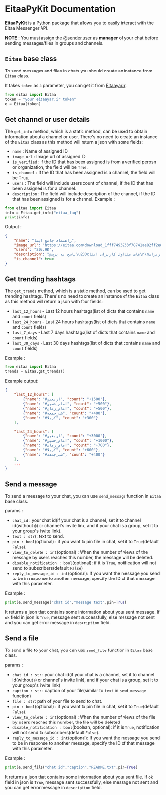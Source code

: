 # EitaaPyKit Documentation
**EitaaPyKit** is a Python package that allows you to easily interact with the Eitaa Messenger API.

**NOTE** : You must assign the [@sender user](https://eitaa.com/sender) as **manager** of your chat before sending messages/files in groups and channels. 

## `Eitaa` base class
To send messages and files in chats you should create an instance from `Eitaa` class.

It takes `token` as a parameter, you can get it from [Eitaayar.ir](https://eitaayar.ir/).

```py
from eitaa import Eitaa
token = "your eitaayar.ir token"
e = Eitaa(token)
```

## Get channel or user details
The `get_info` method, which is a static method, can be used to obtain information about a channel or user. There's no need to create an instance of the `Eitaa` class as this method will return a json with some fields:
- `name` : Name of assigned ID
- `image_url` : Image url of assigned ID
- `is_verified` : If the ID that has been assigned is from a verified perosn or organization, the field will be `True`. 
- `is_channel` : If the ID that has been assigned is a channel, the field will be `True`.
- `users` : The field will include users count of channel, if the ID that has been assigned is for a channel. 
- `description` : The field will include description of the channel, if the ID that has been assigned is for a channel. 
Example :
```py
from eitaa import Eitaa
info = Eitaa.get_info("eitaa_faq")
print(info)
```

Output :
```json
{
    "name": "راهنمای جامع ایتا", 
    "image_url": "https://eitaa.com/download_1fff7493233f78741ae82ff2e83f4147?token=78da014400bbff1000000054736578573f60af5925007362aa77fae780889df2c9916e8d8daeadd850a160ce252a0063e84c6c7e2808b0fb929fae09d99f4175f862eb20d1aa840ed17b2602d5201f", 
    "users": "205.9K", 
    "description": "پاسخ به پرسش\u200cهای متداول کاربران ایتا\n\nپشتیبانی کاربران:\n@support\n\nکانال اطلاع\u200cرسانی رسمی:\n@eitaa\n\nوبسایت رسمی برنامه:\nhttps://eitaa.com", "is_verified": true,
    "is_channel": true
}
```

## Get trending hashtags
The `get_trends` method, which is a static method, can be used to get trending hashtags. There's no need to create an instance of the `Eitaa` class as this method will return a json with four fields:

- `last_12_hours` - Last 12 hours hashtags(list of dicts that contains `name` and `count` fields)
- `last_24_hours` - Last 24 hours hashtags(list of dicts that contains `name` and `count` fields)
- `last_7_days` - Last 7 days hashtags(list of dicts that contains `name` and `count` fields)
- `last_30_days` - Last 30 days hashtags(list of dicts that contains `name` and `count` fields)

Example :
```py
from eitaa import Eitaa
trends = Eitaa.get_trends()
```

Example output:
```json
{
    "last_12_hours": [
        {"name": "#اربعین", "count": "+1500"}, 
        {"name": "#امام_حسین", "count": "+500"}, 
        {"name": "#امام_زمان", "count": "+500"}, 
        {"name": "#شب_جمعه", "count": "+400"}, 
        {"name": "#کربلا", "count": "+300"}
    ], 
    
    "last_24_hours": [
        {"name": "#اربعین", "count": "+3000"}, 
        {"name": "#امام_حسین", "count": "+1000"}, 
        {"name": "#امام_زمان", "count": "+700"}, 
        {"name": "#کربلا", "count": "+600"}, 
        {"name": "#شب_جمعه", "count": "+400"}
    ],
    ...
}
```

## Send a message
To send a meesage to your chat, you can use `send_message` function in `Eitaa` base class.

params :
- `chat_id` : your chat id(if your chat is a channel, set it to channel id(without `@`) or channel's invite link, and if your chat is a group, set it to your group's invite link).
- `text : str`(: text to send.
- `pin : bool`(optional) : if you want to pin file in chat, set it to `True`(default `False`).
- `view_to_delete : int`(optional) : When the number of views of the message by users reaches this number, the message will be deleted.
- `disable_notification : bool`(optional): if it is `True`, notification will not send to subscribers(default `False`).
- `reply_to_message_id : int`(optional): If you want the message you send to be in response to another message, specify the ID of that message with this parameter.

Example :
```py
print(e.send_message("chat id","message text",pin=True)
```

It returns a json that contains some information about your sent message.
If `ok` field in json is `True`, message sent successfully, else message not sent and you can get error message in `description` field.

## Send a file
To send a file to your chat, you can use `send_file` function in `Eitaa` base class.

params :
- `chat_id : str` : your chat id(if your chat is a channel, set it to channel id(without `@` or channel's invite link), and if your chat is a group, set it to your group's invite link)
- `caption : str` : caption of your file(similar to `text` in `send_message` function)
- `file : str`: path of your file to send to chat.
- `pin : bool`(optional) : if you want to pin file in chat, set it to `True`(default `False`).
- `view_to_delete : int`(optional) : When the number of views of the file by users reaches this number, the file will be deleted
- `disable_notification : bool`(boolean, optional): if it is `True`, notification will not send to subscribers(default `False`).
- `reply_to_message_id : int`(optional): If you want the message you send to be in response to another message, specify the ID of that message with this parameter.

Example :
```py
print(e.send_file("chat id","caption","README.txt",pin=True)
```

It returns a json that contains some information about your sent file.
If `ok` field in json is `True`, message sent successfully, else message not sent and you can get error message in `description` field.